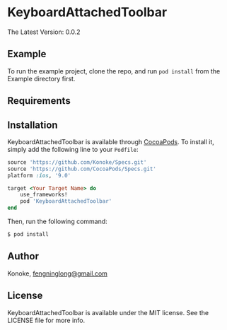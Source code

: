 # KeyboardAttachedToolbar

The Latest Version: 0.0.2

## Example

To run the example project, clone the repo, and run `pod install` from the Example directory first.

## Requirements

## Installation

KeyboardAttachedToolbar is available through [CocoaPods](http://cocoapods.org). To install
it, simply add the following line to your `Podfile`:

```ruby
source 'https://github.com/Konoke/Specs.git'
source 'https://github.com/CocoaPods/Specs.git'
platform :ios, '9.0'

target <Your Target Name> do
	use_frameworks!
    pod 'KeyboardAttachedToolbar'
end
```

Then, run the following command:

```bash
$ pod install
```

## Author

Konoke, fengninglong@gmail.com

## License

KeyboardAttachedToolbar is available under the MIT license. See the LICENSE file for more info.


